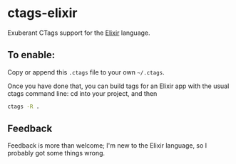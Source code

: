 ctags-elixir
============

Exuberant CTags support for the [Elixir](http://elixir-lang.org/) language.

To enable:
----------

Copy or append this `.ctags` file to your own `~/.ctags`.

Once you have done that, you can build tags for an Elixir app with the usual
ctags command line: cd into your project, and then

```sh
ctags -R .
```

Feedback
--------

Feedback is more than welcome; I'm new to the Elixir language, so I
probably got some things wrong.
